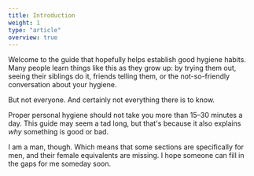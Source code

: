 ```yaml
---
title: Introduction
weight: 1
type: "article"
overview: true
---
```


Welcome to the guide that hopefully helps establish good hygiene habits. Many people learn things like this as they grow up: by trying them out, seeing their siblings do it, friends telling them, or the not-so-friendly conversation about your hygiene. 

But not everyone. And certainly not everything there is to know.

Proper personal hygiene should not take you more than 15&ndash;30 minutes a day. This guide may seem a tad long, but that's because it also explains *why* something is good or bad.

I am a man, though. Which means that some sections are specifically for men, and their female equivalents are missing. I hope someone can fill in the gaps for me someday soon.